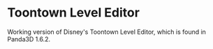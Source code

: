 # Toontown Level Editor
Working version of Disney's Toontown Level Editor, which is found in Panda3D 1.6.2.
